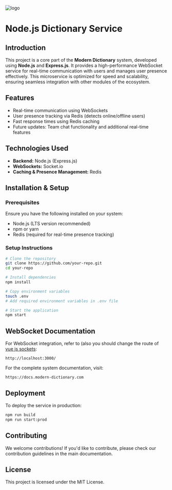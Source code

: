 ![logo](https://github.com/user-attachments/assets/35ae7237-a1f6-4f48-98f3-9fa0ee6949cc)

# Node.js Dictionary Service

## Introduction
This project is a core part of the **Modern Dictionary** system, developed using **Node.js** and **Express.js**. It provides a high-performance WebSocket service for real-time communication with users and manages user presence effectively. This microservice is optimized for speed and scalability, ensuring seamless integration with other modules of the ecosystem.

## Features
- Real-time communication using WebSockets
- User presence tracking via Redis (detects online/offline users)
- Fast response times using Redis caching
- Future updates: Team chat functionality and additional real-time features

## Technologies Used
- **Backend:** Node.js (Express.js)
- **WebSockets:** Socket.io
- **Caching & Presence Management:** Redis

## Installation & Setup
### Prerequisites
Ensure you have the following installed on your system:
- Node.js (LTS version recommended)
- npm or yarn
- Redis (required for real-time presence tracking)

### Setup Instructions
```bash
# Clone the repository
git clone https://github.com/your-repo.git
cd your-repo

# Install dependencies
npm install

# Copy environment variables
touch .env
# Add required environment variables in .env file

# Start the application
npm start
```

## WebSocket Documentation
For WebSocket integration, refer to (also you should change the route of [vue js sockets](https://github.com/modern-dictionary/main):
```
http://localhost:3000/
```
For the complete system documentation, visit:
```
https://docs.modern-dictionary.com
```

## Deployment
To deploy the service in production:
```bash
npm run build
npm run start:prod
```

## Contributing
We welcome contributions! If you'd like to contribute, please check our contribution guidelines in the main documentation.

## License
This project is licensed under the MIT License.

